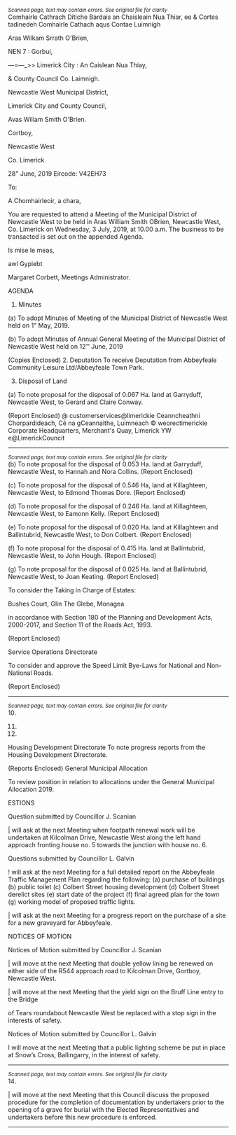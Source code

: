 *<small>Scanned page, text may contain errors. See original file for clarity</small>*  
Comhairle Cathrach Ditiche Bardais an Chaisleain Nua Thiar,
ee & Cortes tadinedeh Comhairle Cathach aqus Contae Luimnigh

Aras Wilkam Srrath O'Brien,

NEN 7 : Gorbui,

—=—_>> Limerick City : An Caislean Nua Thiay,

& County Council Co. Laimnigh.

Newcastle West Municipal District,

Limerick City and County Council,

Avas Wiliam Smith O'Brien.

Cortboy,

Newcastle West

Co. Limerick

28" June, 2019 Eircode: V42EH73

To:

A Chomhairleoir, a chara,

You are requested to attend a Meeting of the Municipal District of Newcastle West to be held
in Aras William Smith OBrien, Newcastle West, Co. Limerick on Wednesday, 3 July, 2019, at
10.00 a.m. The business to be transacted is set out on the appended Agenda.

Is mise le meas,

awl Gypiebt

Margaret Corbett,
Meetings Administrator.

AGENDA
1. Minutes

(a) To adopt Minutes of Meeting of the Municipal District of Newcastle West held on
1" May, 2019.

(b) To adopt Minutes of Annual General Meeting of the Municipal District of
Newcastle West held on 12™ June, 2019

(Copies Enclosed)
2. Deputation
To receive Deputation from Abbeyfeale Community Leisure Ltd/Abbeyfeale Town
Park.

3. Disposal of Land

(a) To note proposal for the disposal of 0.067 Ha. land at Garryduff, Newcastle
West, to Gerard and Claire Conway.

(Report Enclosed)
@ customerservices@limerickie
Ceanncheathni Chorpardideach, Cé na gCeannaithe, Luimneach © weorectimerickie
Corporate Headquarters, Merchant's Quay, Limerick YW e@LimerickCouncit

---
*<small>Scanned page, text may contain errors. See original file for clarity</small>*  
(b) To note proposal for the disposal of 0.053 Ha. land at Garryduff, Newcastle
West, to Hannah and Nora Collins.
(Report Enclosed)

(c) To note proposal for the disposal of 0.546 Ha, land at Killaghteen,
Newcastle West, to Edmond Thomas Dore.
(Report Enclosed)

(d) To note proposal for the disposal of 0.246 Ha. land at Killaghteen, Newcastle
West, to Eamonn Kelly.
(Report Enclosed)

(e) To note proposal for the disposal of 0.020 Ha. land at Killaghteen and
Ballintubrid, Newcastle West, to Don Colbert.
(Report Enclosed)

(f) To note proposal for the disposal of 0.415 Ha. land at Ballintubrid, Newcastle
West, to John Hough.
(Report Enclosed)

(g) To note proposal for the disposal of 0.025 Ha. land at Ballintubrid, Newcastle
West, to Joan Keating.
(Report Enclosed)

To consider the Taking in Charge of Estates:

Bushes Court, Glin
The Glebe, Monagea

in accordance with Section 180 of the Planning and Development Acts, 2000-2017,
and Section 11 of the Roads Act, 1993.

(Report Enclosed)

Service Operations Directorate

To consider and approve the Speed Limit Bye-Laws for National and Non-National
Roads.

(Report Enclosed)

---
*<small>Scanned page, text may contain errors. See original file for clarity</small>*  
10.

11.

12.

Housing Development Directorate
To note progress reports from the Housing Development Directorate.

(Reports Enclosed)
General Municipal Allocation

To review position in relation to allocations under the General Municipal Allocation
2019.

ESTIONS

Question submitted by Councillor J. Scanian

| will ask at the next Meeting when footpath renewal work will be undertaken at
Kilcolman Drive, Newcastle West along the left hand approach fronting house no. 5
towards the junction with house no. 6.

Questions submitted by Councillor L. Galvin

! will ask at the next Meeting for a full detailed report on the Abbeyfeale Traffic
Management Plan regarding the following: (a) purchase of buildings (b) public toilet
(c) Colbert Street housing development (d) Colbert Street derelict sites (e) start date
of the project (f) final agreed plan for the town (g) working model of proposed traffic
lights.

| will ask at the next Meeting for a progress report on the purchase of a site for a new
graveyard for Abbeyfeale.

NOTICES OF MOTION

Notices of Motion submitted by Councillor J. Scanian

| will move at the next Meeting that double yellow lining be renewed on either side of
the R544 approach road to Kilcolman Drive, Gortboy, Newcastle West.

| will move at the next Meeting that the yield sign on the Bruff Line entry to the Bridge

of Tears roundabout Newcastle West be replaced with a stop sign in the interests of
safety.

Notices of Motion submitted by Councillor L. Galvin

I will move at the next Meeting that a public lighting scheme be put in place at Snow’s
Cross, Ballingarry, in the interest of safety.

---
*<small>Scanned page, text may contain errors. See original file for clarity</small>*  
14.

| will move at the next Meeting that this Council discuss the proposed procedure for
the completion of documentation by undertakers prior to the opening of a grave for
burial with the Elected Representatives and undertakers before this new procedure is
enforced.

---
